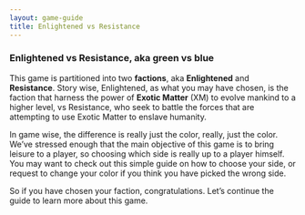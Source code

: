 ```yaml
---
layout: game-guide
title: Enlightened vs Resistance
---
```

### Enlightened vs Resistance, aka green vs blue

This game is partitioned into two __factions__, aka __Enlightened__ and __Resistance__. Story wise, Enlightened, as what you may have chosen, is the faction that harness the power of __Exotic Matter__ (XM) to evolve mankind to a higher level, vs Resistance, who seek to battle the forces that are attempting to use Exotic Matter to enslave humanity.

In game wise, the difference is really just the color, really, just the color. We’ve stressed enough that the main objective of this game is to bring leisure to a player, so choosing which side is really up to a player himself. You may want to check out this simple guide on how to choose your side, or request to change your color if you think you have picked the wrong side.

So if you have chosen your faction, congratulations. Let’s continue the guide to learn more about this game.
